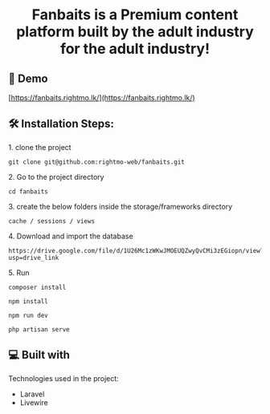 <h1 align="center" id="title">Fanbaits is a Premium content platform built by the adult industry for the adult industry!</h1>

<h2>🚀 Demo</h2>

[https://fanbaits.rightmo.lk/](https://fanbaits.rightmo.lk/)

<h2>🛠️ Installation Steps:</h2>

<p>1. clone the project</p>

```
git clone git@github.com:rightmo-web/fanbaits.git
```

<p>2. Go to the project directory</p>

```
cd fanbaits
```

<p>3. create the below folders inside the storage/frameworks directory</p>

```
cache / sessions / views
```

<p>4. Download and import the database</p>

```
https://drive.google.com/file/d/1U26Mc1zWKwJMOEUQZwyQvCMi3zEGiopn/view?usp=drive_link
```

<p>5. Run</p>

```
composer install
```

```
npm install
```

```
npm run dev
```

```
php artisan serve
```

  
  
<h2>💻 Built with</h2>

Technologies used in the project:

*   Laravel
*   Livewire
